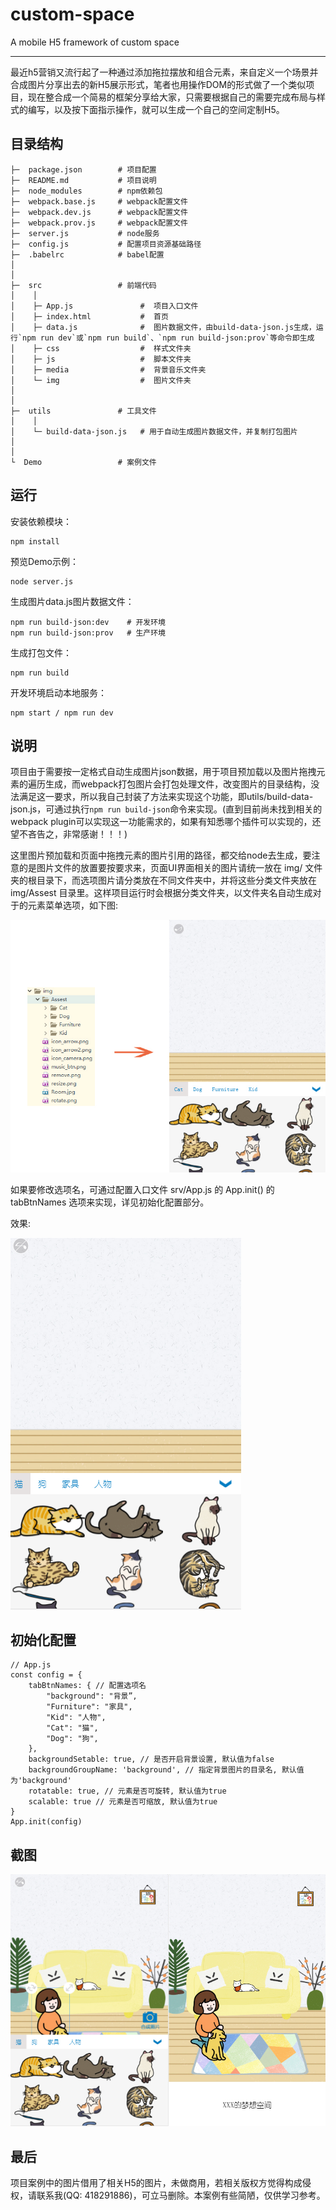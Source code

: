 # custom-space
A mobile H5 framework of custom space
___________

最近h5营销又流行起了一种通过添加拖拉摆放和组合元素，来自定义一个场景并合成图片分享出去的新H5展示形式，笔者也用操作DOM的形式做了一个类似项目，现在整合成一个简易的框架分享给大家，只需要根据自己的需要完成布局与样式的编写，以及按下面指示操作，就可以生成一个自己的空间定制H5。
<!--more-->


## 目录结构

    ├─  package.json        # 项目配置
    ├─  README.md           # 项目说明
    ├─  node_modules        # npm依赖包
    ├─  webpack.base.js     # webpack配置文件
    ├─  webpack.dev.js      # webpack配置文件
    ├─  webpack.prov.js     # webpack配置文件
    ├─  server.js           # node服务
    ├─  config.js           # 配置项目资源基础路径
    ├─  .babelrc            # babel配置
    │
    │
    ├─  src                 # 前端代码
    │    │
    │    ├─ App.js               #  项目入口文件
    │    ├─ index.html           #  首页
    │    ├─ data.js              #  图片数据文件，由build-data-json.js生成，运行`npm run dev`或`npm run build`、`npm run build-json:prov`等命令即生成
    │    ├─ css                  #  样式文件夹
    │    ├─ js                   #  脚本文件夹
    │    ├─ media                #  背景音乐文件夹 
    │    └─ img                  #  图片文件夹
    │
    │
    ├─  utils               # 工具文件
    │    │
    │    └─ build-data-json.js   # 用于自动生成图片数据文件，并复制打包图片
    │    
    │
    └  Demo                 # 案例文件


## 运行

安装依赖模块：
```
npm install
```

预览Demo示例：
```
node server.js
```

生成图片data.js图片数据文件：
```
npm run build-json:dev    # 开发环境
npm run build-json:prov   # 生产环境
```

生成打包文件：
```
npm run build
```

开发环境启动本地服务：
```
npm start / npm run dev
```

## 说明

项目由于需要按一定格式自动生成图片json数据，用于项目预加载以及图片拖拽元素的遍历生成，而webpack打包图片会打包处理文件，改变图片的目录结构，没法满足这一要求，所以我自己封装了方法来实现这个功能，即utils/build-data-json.js，可通过执行`npm run build-json`命令来实现。(直到目前尚未找到相关的webpack plugin可以实现这一功能需求的，如果有知悉哪个插件可以实现的，还望不吝告之，非常感谢！！！)

这里图片预加载和页面中拖拽元素的图片引用的路径，都交给node去生成，要注意的是图片文件的放置要按要求来，页面UI界面相关的图片请统一放在 img/ 文件夹的根目录下，而选项图片请分类放在不同文件夹中，并将这些分类文件夹放在 img/Assest 目录里。这样项目运行时会根据分类文件夹，以文件夹名自动生成对于的元素菜单选项，如下图:


![配图1](/screenshot/img1.jpg "配图1")

如果要修改选项名，可通过配置入口文件 srv/App.js 的 App.init() 的 tabBtnNames 选项来实现，详见初始化配置部分。


效果:

 ![配图2](/screenshot/img2.jpg "配图2")

## 初始化配置


```
// App.js
const config = {
    tabBtnNames: { // 配置选项名
        "background": "背景”,
        "Furniture": "家具",
        "Kid": "人物",
        "Cat": "猫",
        "Dog": "狗",
    },
    backgroundSetable: true, // 是否开启背景设置, 默认值为false
    backgroundGroupName: 'background', // 指定背景图片的目录名, 默认值为'background'
    rotatable: true, // 元素是否可旋转, 默认值为true
    scalable: true // 元素是否可缩放, 默认值为true
}
App.init(config)
```

## 截图

 ![配图3](/screenshot/img3.jpg "配图3")


## 最后

项目案例中的图片借用了相关H5的图片，未做商用，若相关版权方觉得构成侵权，请联系我(QQ: 418291886)，可立马删除。本案例有些简陋，仅供学习参考。